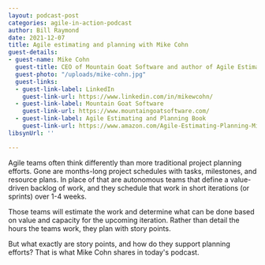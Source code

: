```yaml
---
layout: podcast-post
categories: agile-in-action-podcast
author: Bill Raymond
date: 2021-12-07
title: Agile estimating and planning with Mike Cohn
guest-details:
- guest-name: Mike Cohn
  guest-title: CEO of Mountain Goat Software and author of Agile Estimating and Planning
  guest-photo: "/uploads/mike-cohn.jpg"
  guest-links:
  - guest-link-label: LinkedIn
    guest-link-url: https://www.linkedin.com/in/mikewcohn/
  - guest-link-label: Mountain Goat Software
    guest-link-url: https://www.mountaingoatsoftware.com/
  - guest-link-label: Agile Estimating and Planning Book
    guest-link-url: https://www.amazon.com/Agile-Estimating-Planning-Mike-Cohn/dp/0131479415
libsynUrl: ''

---
```

Agile teams often think differently than more traditional project planning efforts. Gone are months-long project schedules with tasks, milestones, and resource plans. In place of that are autonomous teams that define a value-driven backlog of work, and they schedule that work in short iterations (or sprints) over 1-4 weeks.

Those teams will estimate the work and determine what can be done based on value and capacity for the upcoming iteration. Rather than detail the hours the teams work, they plan with story points.

But what exactly are story points, and how do they support planning efforts? That is what Mike Cohn shares in today's podcast.